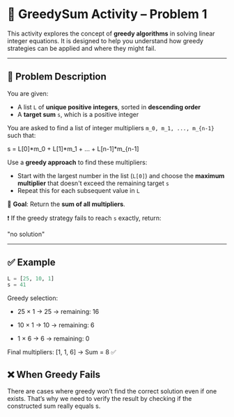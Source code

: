 # 🧮 GreedySum Activity – Problem 1

This activity explores the concept of **greedy algorithms** in solving linear integer equations. It is designed to help you understand how greedy strategies can be applied and where they might fail.

---

## 📝 Problem Description

You are given:
- A list `L` of **unique positive integers**, sorted in **descending order**
- A **target sum** `s`, which is a positive integer

You are asked to find a list of integer multipliers `m_0, m_1, ..., m_{n-1}` such that:

s = L[0]*m_0 + L[1]*m_1 + ... + L[n-1]*m_{n-1]


Use a **greedy approach** to find these multipliers:
- Start with the largest number in the list (`L[0]`) and choose the **maximum multiplier** that doesn't exceed the remaining target `s`
- Repeat this for each subsequent value in `L`

🎯 **Goal**: Return the **sum of all multipliers**.

❗ If the greedy strategy fails to reach `s` exactly, return:

"no solution"


---

## ✅ Example

```python
L = [25, 10, 1]
s = 41
```
Greedy selection:

- 25 × 1 → 25 → remaining: 16

- 10 × 1 → 10 → remaining: 6

- 1 × 6 → 6 → remaining: 0

Final multipliers: [1, 1, 6] → Sum = 8 ✅


## ❌ When Greedy Fails
There are cases where greedy won’t find the correct solution even if one exists. That’s why we need to verify the result by checking if the constructed sum really equals s.

